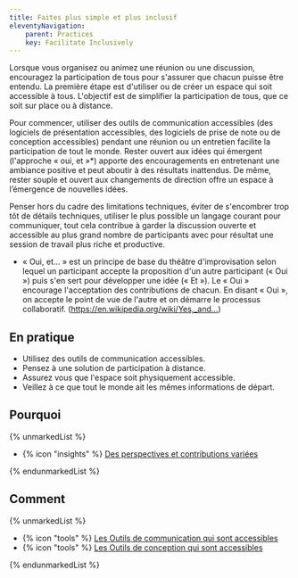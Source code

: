 ```yaml
---
title: Faites plus simple et plus inclusif
eleventyNavigation:
    parent: Practices
    key: Facilitate Inclusively
---
```


Lorsque vous organisez ou animez une réunion ou une discussion, encouragez la participation de tous pour s'assurer que
chacun puisse être entendu. La première étape est d'utiliser ou de créer un espace qui soit accessible à tous.
L'objectif est de simplifier la participation de tous, que ce soit sur place ou à distance.

Pour commencer, utiliser des outils de communication accessibles (des logiciels de présentation accessibles, des
logiciels de prise de note ou de conception accessibles) pendant une réunion ou un entretien facilite la participation
de tout le monde. Rester ouvert aux idées qui émergent (l'approche « oui, et »*) apporte des encouragements en
entretenant une ambiance positive et peut aboutir à des résultats inattendus. De même, rester souple et ouvert aux
changements de direction offre un espace à l’émergence de nouvelles idées.

Penser hors du cadre des limitations techniques, éviter de s'encombrer trop tôt de détails techniques, utiliser le plus
possible un langage courant pour communiquer, tout cela contribue à garder la discussion ouverte et accessible au plus
grand nombre de participants avec pour résultat une session de travail plus riche et productive.

* « Oui, et... » est un principe de base du théâtre d'improvisation selon lequel un participant accepte la proposition
d'un autre participant (« Oui »)  puis s'en sert pour développer une idée (« Et »). Le « Oui » encourage l'acceptation
des contributions de chacun. En disant « Oui », on accepte le point de vue de l'autre et on démarre le processus
collaboratif. (<https://en.wikipedia.org/wiki/Yes,_and...>)

## En pratique

* Utilisez des outils de communication accessibles.
* Pensez à une solution de participation à distance.
* Assurez vous que l'espace soit physiquement accessible.
* Veillez à ce que tout le monde ait les mêmes informations de départ.

## Pourquoi

{% unmarkedList %}

* {% icon "insights" %} [Des perspectives et contributions variées](../../perspectives/des-perspectives-et-contributions-variees/)

{% endunmarkedList %}

## Comment

{% unmarkedList %}

* {% icon "tools" %} [Les Outils de communication qui sont accessibles](../../outils/les-outils-de-communication-qui-sont-accessibles/)
* {% icon "tools" %} [Les Outils de conception qui sont accessibles](../../outils/les-outils-de-conception-qui-sont-accessibles/)

{% endunmarkedList %}
